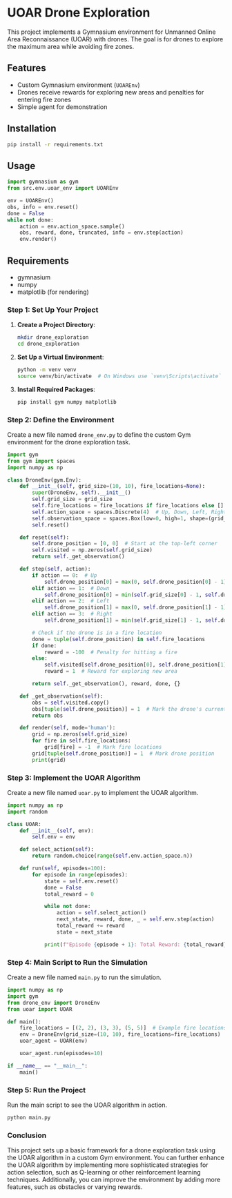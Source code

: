 # UOAR Drone Exploration

This project implements a Gymnasium environment for Unmanned Online Area Reconnaissance (UOAR) with drones. The goal is for drones to explore the maximum area while avoiding fire zones.

## Features

- Custom Gymnasium environment (`UOAREnv`)
- Drones receive rewards for exploring new areas and penalties for entering fire zones
- Simple agent for demonstration

## Installation

```bash
pip install -r requirements.txt
```

## Usage

```python
import gymnasium as gym
from src.env.uoar_env import UOAREnv

env = UOAREnv()
obs, info = env.reset()
done = False
while not done:
    action = env.action_space.sample()
    obs, reward, done, truncated, info = env.step(action)
    env.render()
```

## Requirements

- gymnasium
- numpy
- matplotlib (for rendering)

### Step 1: Set Up Your Project

1. **Create a Project Directory**:
   ```bash
   mkdir drone_exploration
   cd drone_exploration
   ```

2. **Set Up a Virtual Environment**:
   ```bash
   python -m venv venv
   source venv/bin/activate  # On Windows use `venv\Scripts\activate`
   ```

3. **Install Required Packages**:
   ```bash
   pip install gym numpy matplotlib
   ```

### Step 2: Define the Environment

Create a new file named `drone_env.py` to define the custom Gym environment for the drone exploration task.

```python
import gym
from gym import spaces
import numpy as np

class DroneEnv(gym.Env):
    def __init__(self, grid_size=(10, 10), fire_locations=None):
        super(DroneEnv, self).__init__()
        self.grid_size = grid_size
        self.fire_locations = fire_locations if fire_locations else []
        self.action_space = spaces.Discrete(4)  # Up, Down, Left, Right
        self.observation_space = spaces.Box(low=0, high=1, shape=(grid_size[0], grid_size[1]), dtype=np.float32)
        self.reset()

    def reset(self):
        self.drone_position = [0, 0]  # Start at the top-left corner
        self.visited = np.zeros(self.grid_size)
        return self._get_observation()

    def step(self, action):
        if action == 0:  # Up
            self.drone_position[0] = max(0, self.drone_position[0] - 1)
        elif action == 1:  # Down
            self.drone_position[0] = min(self.grid_size[0] - 1, self.drone_position[0] + 1)
        elif action == 2:  # Left
            self.drone_position[1] = max(0, self.drone_position[1] - 1)
        elif action == 3:  # Right
            self.drone_position[1] = min(self.grid_size[1] - 1, self.drone_position[1] + 1)

        # Check if the drone is in a fire location
        done = tuple(self.drone_position) in self.fire_locations
        if done:
            reward = -100  # Penalty for hitting a fire
        else:
            self.visited[self.drone_position[0], self.drone_position[1]] = 1
            reward = 1  # Reward for exploring new area

        return self._get_observation(), reward, done, {}

    def _get_observation(self):
        obs = self.visited.copy()
        obs[tuple(self.drone_position)] = 1  # Mark the drone's current position
        return obs

    def render(self, mode='human'):
        grid = np.zeros(self.grid_size)
        for fire in self.fire_locations:
            grid[fire] = -1  # Mark fire locations
        grid[tuple(self.drone_position)] = 1  # Mark drone position
        print(grid)
```

### Step 3: Implement the UOAR Algorithm

Create a new file named `uoar.py` to implement the UOAR algorithm.

```python
import numpy as np
import random

class UOAR:
    def __init__(self, env):
        self.env = env

    def select_action(self):
        return random.choice(range(self.env.action_space.n))

    def run(self, episodes=100):
        for episode in range(episodes):
            state = self.env.reset()
            done = False
            total_reward = 0

            while not done:
                action = self.select_action()
                next_state, reward, done, _ = self.env.step(action)
                total_reward += reward
                state = next_state

            print(f"Episode {episode + 1}: Total Reward: {total_reward}")
```

### Step 4: Main Script to Run the Simulation

Create a new file named `main.py` to run the simulation.

```python
import numpy as np
import gym
from drone_env import DroneEnv
from uoar import UOAR

def main():
    fire_locations = [(2, 2), (3, 3), (5, 5)]  # Example fire locations
    env = DroneEnv(grid_size=(10, 10), fire_locations=fire_locations)
    uoar_agent = UOAR(env)

    uoar_agent.run(episodes=10)

if __name__ == "__main__":
    main()
```

### Step 5: Run the Project

Run the main script to see the UOAR algorithm in action.

```bash
python main.py
```

### Conclusion

This project sets up a basic framework for a drone exploration task using the UOAR algorithm in a custom Gym environment. You can further enhance the UOAR algorithm by implementing more sophisticated strategies for action selection, such as Q-learning or other reinforcement learning techniques. Additionally, you can improve the environment by adding more features, such as obstacles or varying rewards.
